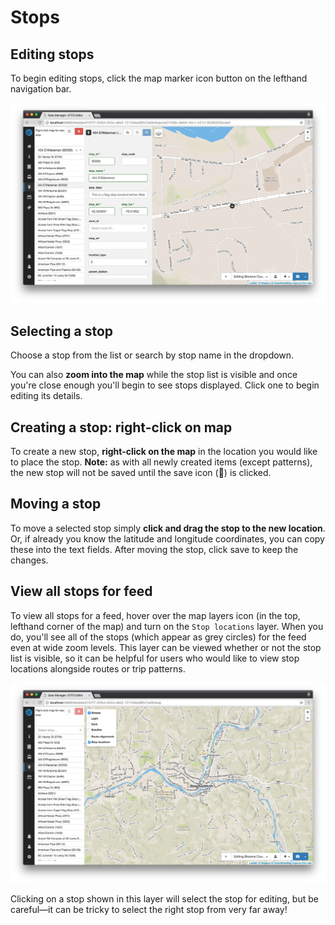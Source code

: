 # Stops

## Editing stops

To begin editing stops, click the map marker icon button on the lefthand navigation bar.

![screenshot](../../img/edit-stops.png)

## Selecting a stop

Choose a stop from the list or search by stop name in the dropdown.

You can also **zoom into the map** while the stop list is visible and once you're close enough you'll begin to see stops displayed. Click one to begin editing its details.

## Creating a stop: right-click on map

To create a new stop, **right-click on the map** in the location you would like to place the stop. **Note:** as with all newly created items (except patterns), the new stop will not be saved until the save icon (💾) is clicked.

## Moving a stop

To move a selected stop simply **click and drag the stop to the new location**. Or, if already you know the latitude and longitude coordinates, you can copy these into the text fields. After moving the stop, click save to keep the changes.

<!-- ## Stop details

- Name – the name of the stop
- Other information – for any other details you may want to note down about the stop -->

## View all stops for feed

To view all stops for a feed, hover over the map layers icon (in the top, lefthand corner of the map) and turn on the `Stop locations` layer. When you do, you'll see all of the stops (which appear as grey circles) for the feed even at wide zoom levels. This layer can be viewed whether or not the stop list is visible, so it can be helpful for users who would like to view stop locations alongside routes or trip patterns.

![screenshot](../../img/view-all-stops.png)

Clicking on a stop shown in this layer will select the stop for editing, but be careful—it can be tricky to select the right stop from very far away!

<!-- Need to add feature -->
<!-- Merge/Manage Stops – By clicking the ‘Find Duplicate Stops’ button all stops within 15 meters of
each other will become highlighted as a group. After clicking on a highlighted group you will have
the option to merge the stops. -->
